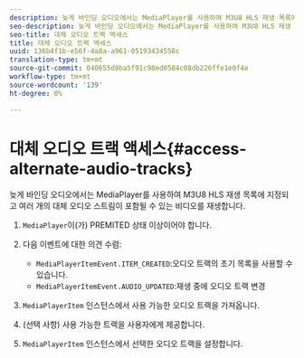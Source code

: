 ```yaml
---
description: 늦게 바인딩 오디오에서는 MediaPlayer를 사용하여 M3U8 HLS 재생 목록에 지정되고 여러 개의 대체 오디오 스트림이 포함될 수 있는 비디오를 재생합니다.
seo-description: 늦게 바인딩 오디오에서는 MediaPlayer를 사용하여 M3U8 HLS 재생 목록에 지정되고 여러 개의 대체 오디오 스트림이 포함될 수 있는 비디오를 재생합니다.
seo-title: 대체 오디오 트랙 액세스
title: 대체 오디오 트랙 액세스
uuid: 136b4f1b-e56f-4a8a-a961-05193434558c
translation-type: tm+mt
source-git-commit: 040655d8ba5f91c98ed0584c08db226ffe1e0f4e
workflow-type: tm+mt
source-wordcount: '139'
ht-degree: 0%

---
```



# 대체 오디오 트랙 액세스{#access-alternate-audio-tracks}

늦게 바인딩 오디오에서는 MediaPlayer를 사용하여 M3U8 HLS 재생 목록에 지정되고 여러 개의 대체 오디오 스트림이 포함될 수 있는 비디오를 재생합니다.

1. `MediaPlayer`이(가) PREMITED 상태 이상이어야 합니다.
1. 다음 이벤트에 대한 의견 수렴:

   * `MediaPlayerItemEvent.ITEM_CREATED`:오디오 트랙의 초기 목록을 사용할 수 있습니다.
   * `MediaPlayerItemEvent.AUDIO_UPDATED`:재생 중에 오디오 트랙 변경

1. `MediaPlayerItem` 인스턴스에서 사용 가능한 오디오 트랙을 가져옵니다.
1. (선택 사항) 사용 가능한 트랙을 사용자에게 제공합니다.
1. `MediaPlayerItem` 인스턴스에서 선택한 오디오 트랙을 설정합니다.
